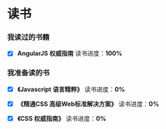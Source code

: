 # 读书

### 我读过的书籍
+ [x] **AngularJS 权威指南** 读书进度：**100%**


### 我准备读的书
+ [x] **《Javascript 语言精粹》** 读书进度：**0%**
+ [x] **《精通CSS 高级Web标准解决方案》** 读书进度：**0%**
+ [x] **《CSS 权威指南》** 读书进度：**0%**

